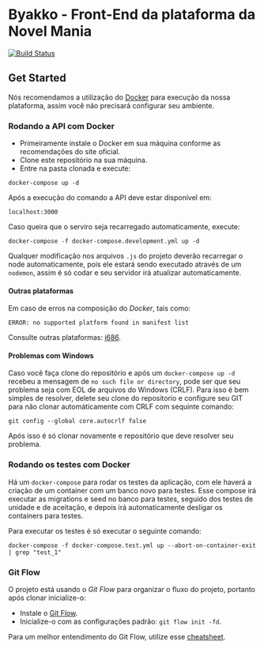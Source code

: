 # Byakko - Front-End da plataforma da Novel Mania
[![Build Status](https://travis-ci.org/novel-mania/byakko.svg?branch=develop)](https://travis-ci.org/novel-mania/byakko)

## Get Started

Nós recomendamos a utilização do [Docker](https://www.docker.com/) para execução da nossa plataforma, assim você não precisará configurar seu ambiente.

### Rodando a API com Docker

- Primeiramente instale o Docker em sua máquina conforme as recomendações do site oficial.
- Clone este repositório na sua máquina.
- Entre na pasta clonada e execute:

```docker-compose up -d```

Após a execução do comando a API deve estar disponível em:

```localhost:3000```

Caso queira que o serviro seja recarregado automaticamente, execute:

```docker-compose -f docker-compose.development.yml up -d```

Qualquer modificação nos arquivos `.js` do projeto deverão recarregar o node automaticamente, pois ele estará sendo executado através de um `nodemon`, assim é só codar e seu servidor irá atualizar automaticamente.

#### Outras plataformas

Em caso de erros na composição do *Docker*, tais como:

```ERROR: no supported platform found in manifest list```

Consulte outras plataformas: [i686](i686.md).

#### Problemas com Windows

Caso você faça clone do repositório e após um ```docker-compose up -d``` recebeu a mensagem de `no such file or directory`, pode ser que seu problema seja com EOL de arquivos do Windows (CRLF). Para isso é bem simples de resolver, delete seu clone do repositorio e configure seu GIT para não clonar automáticamente com CRLF com sequinte comando:

```git config --global core.autocrlf false```

Após isso é só clonar novamente e repositório que deve resolver seu problema.

### Rodando os testes com Docker

Há um `docker-compose` para rodar os testes da aplicação, com ele haverá a criação de um container com um banco novo para testes. Esse compose irá executar as migrations e seed no banco para testes, seguido dos testes de unidade e de aceitação, e depois irá automaticamente desligar os containers para testes.

Para executar os testes é só executar o seguinte comando:

```docker-compose -f docker-compose.test.yml up --abort-on-container-exit | grep "test_1"```

### Git Flow

O projeto está usando o *Git Flow* para organizar o fluxo do projeto, portanto após clonar inicialize-o:
- Instale o [Git Flow](https://github.com/nvie/gitflow/wiki/Installation).
- Inicialize-o com as configurações padrão: `git flow init -fd`.

Para um melhor entendimento do Git Flow, utilize esse [cheatsheet](https://danielkummer.github.io/git-flow-cheatsheet/index.pt_BR.html).
